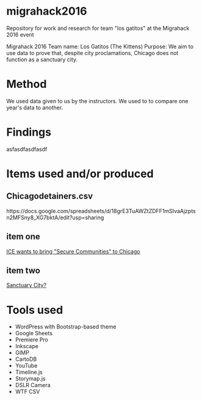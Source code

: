 # migrahack2016
Repository for work and research for team "los gatitos" at the Migrahack 2016 event

Migrahack 2016
Team name: Los Gatitos (The Kittens)
Purpose: We aim to use data to prove that, despite city proclamations, Chicago does not function as a sanctuary city.

<h1>Method</h1>
We used data given to us by the instructors. We used to to compare one year's data to another.

<h1>Findings</h1>
asfasdfasdfasdf

<h1>Items used and/or produced</h1>
<h2>Chicagodetainers.csv</h2>
https://docs.google.com/spreadsheets/d/18grE3TuAWZtZDFF1mSIvaAjzptsn2MFSny8_XG7bktA/edit?usp=sharing

<h2>item one</h2>
<a href="https://cdn.knightlab.com/libs/timeline3/latest/embed/index.html?source=1Mz6ClL_IIBFGlBqeP0EM4uyZiXuRSFtjCbjRt55SATc&amp;font=Default&amp;lang=en&amp;initial_zoom=2&amp;height=650">ICE wants to bring "Secure Communities" to Chicago</a>

<h2>item two</h2>
<a href="https://s3.amazonaws.com/uploads.knightlab.com/storymapjs/e9bcce6cc430b66c743a294b9f8554d3/stories/draft.html">Sanctuary City?</a>

<h1>Tools used</h1>
<ul>
  <li>WordPress with Bootstrap-based theme</li>
  <li>Google Sheets</li>
  <li>Premiere Pro</li>
  <li>Inkscape</li>
  <li>GIMP</li>
  <li>CartoDB</li>
  <li>YouTube</li>
  <li>Timeline.js</li>
  <li>Storymap.js</li>
  <li>DSLR Camera</li>
  <li>WTF CSV</li>
</ul>
